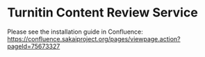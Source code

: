 Turnitin Content Review Service
===============================

Please see the installation guide in Confluence:  https://confluence.sakaiproject.org/pages/viewpage.action?pageId=75673327
